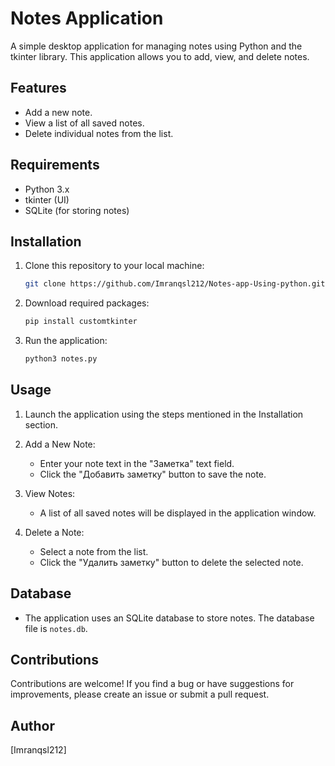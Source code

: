 # Notes Application

A simple desktop application for managing notes using Python and the tkinter library. This application allows you to add, view, and delete notes.

## Features

- Add a new note.
- View a list of all saved notes.
- Delete individual notes from the list.

## Requirements

- Python 3.x
- tkinter (UI)
- SQLite (for storing notes)

## Installation

1. Clone this repository to your local machine:

    ```bash
    git clone https://github.com/Imranqsl212/Notes-app-Using-python.git
    ```
2. Download required packages:

    ```bash
    pip install customtkinter
    ```

3. Run the application:

    ```bash
    python3 notes.py
    ```

## Usage

1. Launch the application using the steps mentioned in the Installation section.

2. Add a New Note:
   - Enter your note text in the "Заметка" text field.
   - Click the "Добавить заметку" button to save the note.

3. View Notes:
   - A list of all saved notes will be displayed in the application window.

4. Delete a Note:
   - Select a note from the list.
   - Click the "Удалить заметку" button to delete the selected note.

## Database

- The application uses an SQLite database to store notes. The database file is `notes.db`.

## Contributions

Contributions are welcome! If you find a bug or have suggestions for improvements, please create an issue or submit a pull request.


## Author

[Imranqsl212]
